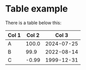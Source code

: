 # Table example

There is a table below this:

| Col 1 | Col 2 | Col 3      |
| ----- | ----- | ---------- |
| A     | 100.0 | 2024-07-25 |
| B     | 99.9  | 2022-08-14 |
| C     | -0.99 | 1999-12-31 |

